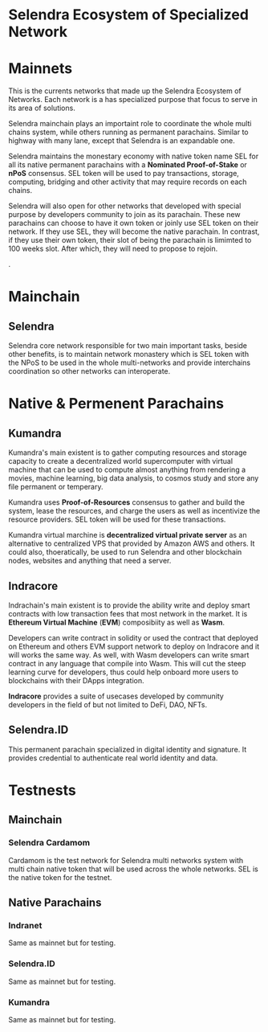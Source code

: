 # Selendra Ecosystem of Specialized Network

# Mainnets

This is the currents networks that made up the Selendra Ecosystem of Networks. Each network is a has specialized purpose that focus to serve in its area of solutions. 

Selendra mainchain plays an importaint role to coordinate the whole multi chains system, while others running as permanent parachains. Similar to highway with many lane, except that Selendra is an expandable one. 

Selendra maintains the monestary economy with native token name SEL for all its native permanent parachains with a **Nominated Proof-of-Stake** or **nPoS** consensus. SEL token will be used to pay transactions, storage, computing, bridging and other activity that may require records on each chains. 

Selendra will also open for other networks that developed with special purpose by developers community to join as its parachain. These new parachains can choose to have it own token or joinly use SEL token on their network. If they use SEL, they will become the native parachain. In contrast, if they use their own token, their slot of being the parachain is limimted to 100 weeks slot. After which, they will need to propose to rejoin.

.

# Mainchain

## Selendra

Selendra core network responsible for two main important tasks, beside other benefits, is to maintain network monastery which is SEL token with the NPoS to be used in the whole multi-networks and provide interchains coordination so other networks can interoperate.

# Native & Permenent Parachains 

## Kumandra

Kumandra's main existent is to gather computing resources and storage capacity to create a decentralized world supercomputer with virtual machine that can be used to compute almost anything from rendering a movies, machine learning, big data analysis, to cosmos study and store any file permanent or temperary. 

Kumandra uses **Proof-of-Resources** consensus to gather and build the system, lease the resources, and charge the users as well as incentivize the resource providers. SEL token will be used for these transactions.

Kumandra virtual marchine is **decentralized virtual private server** as an alternative to centralized VPS that provided by Amazon AWS and others. It could also, thoeratically, be used to run Selendra and other blockchain nodes, websites and anything that need a server.


## Indracore

Indrachain's main existent is to provide the ability write and deploy smart contracts with low transaction fees that most network in the market. It is **Ethereum Virtual Machine** (**EVM**) composibiity as well as **Wasm**. 

Developers can write contract in solidity or used the contract that deployed on Ethereum and others EVM support network to deploy on Indracore and it will works the same way. As well, with Wasm developers can write smart contract in any language that compile into Wasm. This will cut the steep learning curve for developers, thus could help onboard more users to blockchains with their DApps integration.

**Indracore** provides a suite of usecases developed by community developers in the field of but not limited to DeFi, DAO, NFTs. 

## Selendra.ID

This permanent parachain specialized in digital identity and signature. It provides credential to authenticate real world identity and data.   


# Testnests 

## Mainchain

### Selendra Cardamom 

Cardamom is the test network for Selendra multi networks system with multi chain native token that will be used across the whole networks. SEL is the native token for the testnet. 

## Native Parachains

### Indranet
Same as mainnet but for testing.

### Selendra.ID
Same as mainnet but for testing.

### Kumandra
Same as mainnet but for testing.
